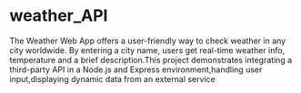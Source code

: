 # weather_API
The Weather Web App offers a user-friendly way to check weather in any city worldwide. By entering a city name, users get real-time weather info,  temperature and a brief description.This project demonstrates integrating a third-party API in a Node.js and Express environment,handling user input,displaying dynamic data from an external service
